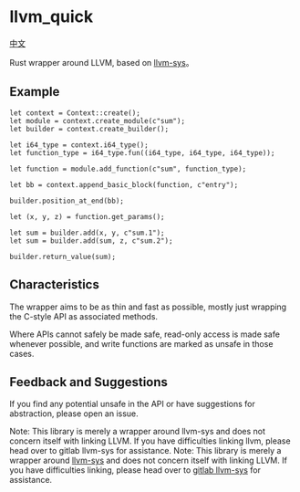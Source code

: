 # llvm_quick

[中文](./README_CN.md)

Rust wrapper around LLVM, based on [llvm-sys](https://crates.io/crates/llvm-sys)。

## Example

```
let context = Context::create();
let module = context.create_module(c"sum");
let builder = context.create_builder();

let i64_type = context.i64_type();
let function_type = i64_type.fun((i64_type, i64_type, i64_type));

let function = module.add_function(c"sum", function_type);

let bb = context.append_basic_block(function, c"entry");

builder.position_at_end(bb);

let (x, y, z) = function.get_params();

let sum = builder.add(x, y, c"sum.1");
let sum = builder.add(sum, z, c"sum.2");

builder.return_value(sum);
```

## Characteristics

The wrapper aims to be as thin and fast as possible, mostly just wrapping the C-style
API as associated methods.

Where APIs cannot safely be made safe, read-only access is made safe whenever possible,
and write functions are marked as unsafe in those cases.

## Feedback and Suggestions

If you find any potential unsafe in the API or have suggestions for abstraction, please open an issue.

Note: This library is merely a wrapper around llvm-sys and does not concern itself with linking LLVM. If you have
difficulties linking llvm, please head over to gitlab llvm-sys for assistance.
Note: This library is merely a wrapper around [llvm-sys](https://crates.io/crates/llvm-sys)
and does not concern itself with linking LLVM. If you have difficulties linking, please head over to
[gitlab llvm-sys](https://gitlab.com/taricorp/llvm-sys.rs) for assistance.
